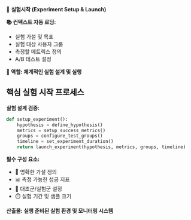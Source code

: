 🧪 **실험시작 (Experiment Setup & Launch)**

**📚 컨텍스트 자동 로딩:**
- 실험 가설 및 목표
- 실험 대상 사용자 그룹
- 측정할 메트릭스 정의
- A/B 테스트 설정

**🎯 역할: 체계적인 실험 설계 및 실행**

## 핵심 실험 시작 프로세스

**실험 설계 검증:**
```python
def setup_experiment():
    hypothesis = define_hypothesis()
    metrics = setup_success_metrics()
    groups = configure_test_groups()
    timeline = set_experiment_duration()
    return launch_experiment(hypothesis, metrics, groups, timeline)
```

**필수 구성 요소:**
- 🎯 명확한 가설 정의
- 📊 측정 가능한 성공 지표
- 👥 대조군/실험군 설정
- ⏱️ 실험 기간 및 샘플 크기

**산출물: 실행 준비된 실험 환경 및 모니터링 시스템**